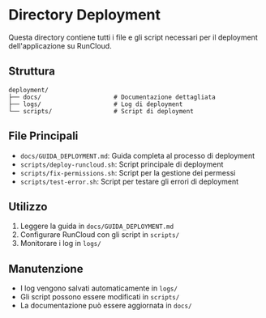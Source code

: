 # Directory Deployment

Questa directory contiene tutti i file e gli script necessari per il deployment dell'applicazione su RunCloud.

## Struttura

```
deployment/
├── docs/                    # Documentazione dettagliata
├── logs/                    # Log di deployment
└── scripts/                 # Script di deployment
```

## File Principali

- `docs/GUIDA_DEPLOYMENT.md`: Guida completa al processo di deployment
- `scripts/deploy-runcloud.sh`: Script principale di deployment
- `scripts/fix-permissions.sh`: Script per la gestione dei permessi
- `scripts/test-error.sh`: Script per testare gli errori di deployment

## Utilizzo

1. Leggere la guida in `docs/GUIDA_DEPLOYMENT.md`
2. Configurare RunCloud con gli script in `scripts/`
3. Monitorare i log in `logs/`

## Manutenzione

- I log vengono salvati automaticamente in `logs/`
- Gli script possono essere modificati in `scripts/`
- La documentazione può essere aggiornata in `docs/` 